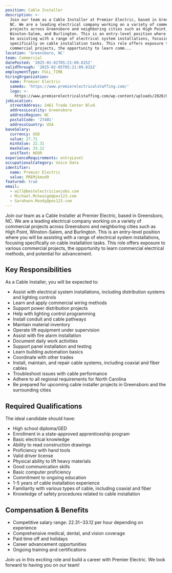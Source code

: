 ```yaml
---
position: Cable Installer
description: >-
  Join our team as a Cable Installer at Premier Electric, based in Greensboro,
  NC. We are a leading electrical company working on a variety of commercial
  projects across Greensboro and neighboring cities such as High Point,
  Winston-Salem, and Burlington. This is an entry-level position where you will
  be assisting with a range of electrical system installations, focusing
  specifically on cable installation tasks. This role offers exposure to various
  commercial projects, the opportunity to learn comm...
location: 'Greensboro, NC'
team: Commercial
datePosted: '2025-01-01T05:21:09.815Z'
validThrough: '2025-02-05T05:21:09.815Z'
employmentType: FULL_TIME
hiringOrganization:
  name: Premier Electric
  sameAs: 'https://www.premierelectricalstaffing.com/'
  logo: >-
    https://www.premierelectricalstaffing.com/wp-content/uploads/2020/05/Premier-Electrical-Staffing-logo.png
jobLocation:
  streetAddress: 2461 Trade Center Blvd.
  addressLocality: Greensboro
  addressRegion: NC
  postalCode: '27401'
  addressCountry: USA
baseSalary:
  currency: USD
  value: 27.71
  minValue: 22.31
  maxValue: 33.12
  unitText: HOUR
experienceRequirements: entryLevel
occupationalCategory: Voice Data
identifier:
  name: Premier Electric
  value: PREMjkmud9
featured: true
email:
  - will@bestelectricianjobs.com
  - Michael.Mckeaige@pes123.com
  - Sarahann.Moody@pes123.com
---
```




Join our team as a Cable Installer at Premier Electric, based in Greensboro, NC. We are a leading electrical company working on a variety of commercial projects across Greensboro and neighboring cities such as High Point, Winston-Salem, and Burlington. This is an entry-level position where you will be assisting with a range of electrical system installations, focusing specifically on cable installation tasks. This role offers exposure to various commercial projects, the opportunity to learn commercial electrical methods, and potential for advancement.

## Key Responsibilities
As a Cable Installer, you will be expected to:

- Assist with electrical system installations, including distribution systems and lighting controls
- Learn and apply commercial wiring methods
- Support power distribution projects
- Help with lighting control programming
- Install conduit and cable pathways
- Maintain material inventory
- Operate lift equipment under supervision
- Assist with fire alarm installation
- Document daily work activities
- Support panel installation and testing
- Learn building automation basics
- Coordinate with other trades
- Install, maintain, and repair cable systems, including coaxial and fiber cables
- Troubleshoot issues with cable performance
- Adhere to all regional requirements for North Carolina
- Be prepared for upcoming cable installer projects in Greensboro and the surrounding cities

## Required Qualifications
The ideal candidate should have:

- High school diploma/GED 
- Enrollment in a state-approved apprenticeship program
- Basic electrical knowledge
- Ability to read construction drawings
- Proficiency with hand tools
- Valid driver license
- Physical ability to lift heavy materials
- Good communication skills
- Basic computer proficiency
- Commitment to ongoing education
- 1-5 years of cable installation experience
- Familiarity with various types of cable, including coaxial and fiber
- Knowledge of safety procedures related to cable installation

## Compensation & Benefits
- Competitive salary range: $22.31-$33.12 per hour depending on experience
- Comprehensive medical, dental, and vision coverage
- Paid time off and holidays
- Career advancement opportunities
- Ongoing training and certifications

Join us in this exciting role and build a career with Premier Electric. We look forward to having you on our team!
